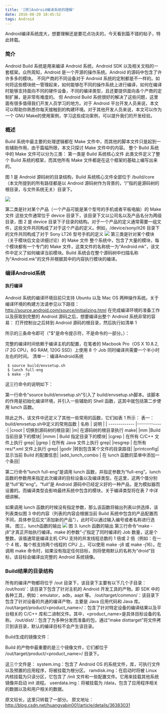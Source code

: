 ```yaml
---
title: '[转]Android编译系统的理解'
date: 2016-08-20 18:45:52
tags: Android
---
```

Android编译系统庞大，想要理解还是要花点功夫的，今天看到篇不错的帖子，特此转载。
### 简介
Android Build 系统是用来编译 Android 系统，Android SDK 以及相关文档的一套框架。众所周知，Android 是一个开源的操作系统。Android 的源码中包含了许许多多的模块。 不同产商的不同设备对于 Android 系统的定制都是不一样的。如何将这些模块统一管理起来，如何能够在不同的操作系统上进行编译，如何在编译时能够支持面向不同的硬件设备，不同的编译类型，且还要提供面向各个产商的定制扩展，是非常有难度的。 但 Android Build 系统很好的解决了这些问题，这里面有很多值得我们开发人员学习的地方。对于 Android 平台开发人员来说，本文可以帮助你熟悉你每天接触到的构建环境。对于其他开发人员来说，本文可以作为一个 GNU Make的使用案例，学习这些成功案例，可以提升我们的开发经验。
### 概述
Build 系统中最主要的处理逻辑都在 Make 文件中，而其他的脚本文件只是起到一些辅助作用，由于篇幅所限，本文只探讨 Make 文件中的内容。
    整个 Build 系统中的 Make 文件可以分为三类：
    第一类是 Build 系统核心文件
    此类文件定义了整个 Build 系统的框架，而其他所有 Make 文件都是在这个框架的基础上编写出来的。

图 1 是 Android 源码树的目录结构，Build 系统核心文件全部位于 /build/core（本文所提到的所有路径都是以 Android 源码树作为背景的，“/”指的是源码树的根目录，与文件系统无关）目录下。

![](www.ibm.com/developerworks/cn/opensource/os-cn-android-build/image001.png)

第二类是针对某个产品（一个产品可能是某个型号的手机或者平板电脑）的 Make 文件
这些文件通常位于 device 目录下，该目录下又以公司名以及产品名分为两级目录，图 2 是 device 目录下子目录的结构。对于一个产品的定义通常需要一组文件，这些文件共同构成了对于这个产品的定义。例如，/device/sony/it26 目录下的文件共同构成了对于 Sony LT26 型号手机的定义
![](http://www.ibm.com/developerworks/cn/opensource/os-cn-android-build/image002.png)
第三类是针对某个模块（关于模块后文会详细讨论）的 Make 文件
 整个系统中，包含了大量的模块，每个模块都有一个专门的 Make 文件，这类文件的名称统一为“Android.mk”，该文件中定义了如何编译当前模块。Build 系统会在整个源码树中扫描名称为“Android.mk”的文件并根据其中的内容执行模块的编译。
### 编译Android系统
#### 执行编译
   Android 系统的编译环境目前只支持 Ubuntu 以及 Mac OS 两种操作系统。关于编译环境的构建方法请参见以下路径：http://source.android.com/source/initializing.html
在完成编译环境的准备工作以及获取到完整的 Android 源码之后，想要编译出整个 Android 系统非常的容易：
打开控制台之后转到 Android 源码的根目录，然后执行如清单 1

所示的三条命令即可（"$"是命令提示符，不是命令的一部分。）：

完整的编译时间依赖于编译主机的配置，在笔者的 Macbook Pro（OS X 10.8.2, i7 2G CPU，8G RAM, 120G SSD）上使用 8 个 Job 同时编译共需要一个半小时左右的时间。
清单一：编译Android系统
```
 $ source build/envsetup.sh 
 $ lunch full-eng 
 $ make -j8 
```
这三行命令的说明如下：

第一行命令“source build/envsetup.sh”引入了 build/envsetup.sh脚本。该脚本的作用是初始化编译环境，并引入一些辅助的 Shell 函数，这其中就包括第二步使用 lunch 函数。

除此之外，该文件中还定义了其他一些常用的函数，它们如表 1 所示：
表一：build/envsetup.sh中定义的常用函数
| 名称        | 说明         | 
| ------------- |-------------| 
|croot |	切换到源码树的根目录|
|m| 	在源码树的根目录执行 make|
|mm 	|Build 当前目录下的模块|
|mmm |	Build 指定目录下的模块|
|cgrep |	在所有 C/C++ 文件上执行 grep|
|jgrep |	在所有 Java 文件上执行 grep|
|resgrep |	在所有 res/*.xml 文件上执行 grep|
|godir 	|转到包含某个文件的目录路径|
|printconfig| 	显示当前 Build 的配置信息|
|add_lunch_combo |	在 lunch 函数的菜单中添加一个条目|

第二行命令“lunch full-eng”是调用 lunch 函数，并指定参数为“full-eng”。lunch 函数的参数用来指定此次编译的目标设备以及编译类型。在这里，这两个值分别是“full”和“eng”。“full”是 Android 源码中已经定义好的一种产品，是为模拟器而设置的。而编译类型会影响最终系统中包含的模块，关于编译类型将在表 7 中详细讲解。

如果调用 lunch 函数的时候没有指定参数，那么该函数将输出列表以供选择，该列表类似图 3 中的内容（列表的内容会根据当前 Build 系统中包含的产品配置而不同，具体参见后文“添加新的产品”），此时可以通过输入编号或者名称进行选择。
图三，lunch函数的输出
![](http://www.ibm.com/developerworks/cn/opensource/os-cn-android-build/image003.png)
图 3. lunch 函数的输出
    第三行命令“make -j8”才真正开始执行编译。make 的参数“-j”指定了同时编译的 Job 数量，这是个整数，该值通常是编译主机 CPU 支持的并发线程总数的 1 倍或 2 倍（例如：在一个 4 核，每个核支持两个线程的 CPU 上，可以使用 make -j8 或 make -j16）。在调用 make 命令时，如果没有指定任何目标，则将使用默认的名称为“droid”目标，该目标会编译出完整的 Android 系统镜像。

### Build结果的目录结构

所有的编译产物都将位于 /out 目录下，该目录下主要有以下几个子目录：
    /out/host/：该目录下包含了针对主机的 Android 开发工具的产物。即 SDK 中的各种工具，例如：emulator，adb，aapt 等。
    /out/target/common/：该目录下包含了针对设备的共通的编译产物，主要是 Java 应用代码和 Java 库。
    /out/target/product/<product_name>/：包含了针对特定设备的编译结果以及平台相关的 C/C++ 库和二进制文件。其中，<product_name>是具体目标设备的名称。
    /out/dist/：包含了为多种分发而准备的包，通过“make disttarget”将文件拷贝到该目录，默认的编译目标不会产生该目录。

Build生成的镜像文件：

Build 的产物中最重要的是三个镜像文件，它们都位于 /out/target/product/<product_name>/ 目录下。

这三个文件是：
    system.img：包含了 Android OS 的系统文件，库，可执行文件以及预置的应用程序，将被挂载为根分区。
    ramdisk.img：在启动时将被 Linux 内核挂载为只读分区，它包含了 /init 文件和一些配置文件。它用来挂载其他系统镜像并启动 init 进程。
    userdata.img：将被挂载为 /data，包含了应用程序相关的数据以及和用户相关的数据。
    
原文较长，这里只转载了一部分。
原文地址：http://blog.csdn.net/huangyabin001/article/details/36383031





